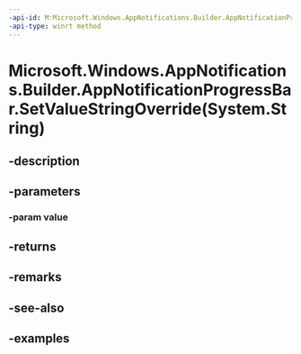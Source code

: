 ```yaml
---
-api-id: M:Microsoft.Windows.AppNotifications.Builder.AppNotificationProgressBar.SetValueStringOverride(System.String)
-api-type: winrt method
---
```


# Microsoft.Windows.AppNotifications.Builder.AppNotificationProgressBar.SetValueStringOverride(System.String)

<!--
public Microsoft.Windows.AppNotifications.Builder.AppNotificationProgressBar SetValueStringOverride (string value);
-->


## -description

## -parameters

### -param value

## -returns

## -remarks

## -see-also

## -examples


